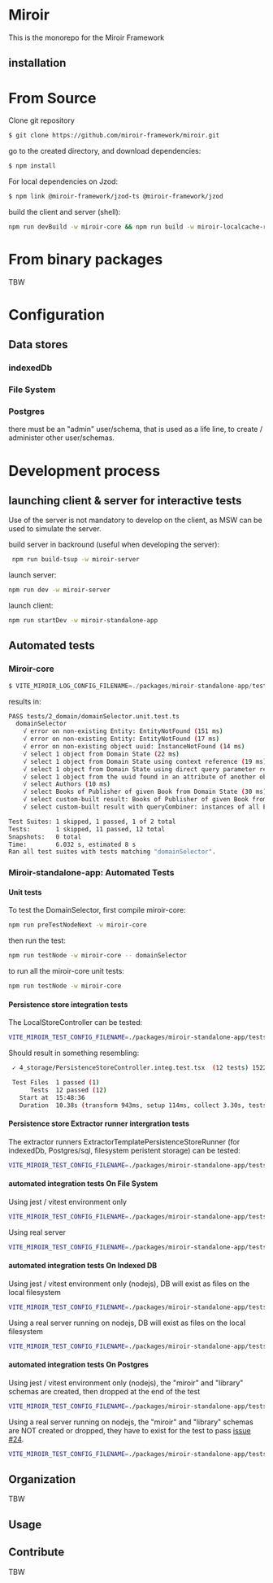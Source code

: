 # Miroir

This is the monorepo for the Miroir Framework

## installation

# From Source

Clone git repository

```sh
$ git clone https://github.com/miroir-framework/miroir.git
```

go to the created directory, and download dependencies:

```sh
$ npm install
```

For local dependencies on Jzod:
```sh
$ npm link @miroir-framework/jzod-ts @miroir-framework/jzod
```

build the client and server (shell):

```sh
npm run devBuild -w miroir-core && npm run build -w miroir-localcache-redux -w miroir-server-msw-stub -w miroir-store-filesystem -w miroir-store-indexedDb -w miroir-store-postgres
```

# From binary packages

TBW

# Configuration

## Data stores

### indexedDb

### File System

### Postgres

there must be an "admin" user/schema, that is used as a life line, to create / administer other user/schemas.

# Development process

## launching client & server for interactive tests

Use of the server is not mandatory to develop on the client, as MSW can be used to simulate the server.

build server in backround (useful when developing the server):

```sh
 npm run build-tsup -w miroir-server
```

launch server:

```sh
npm run dev -w miroir-server
```

launch client:

```sh
npm run startDev -w miroir-standalone-app
```

## Automated tests

### Miroir-core

```js
$ VITE_MIROIR_LOG_CONFIG_FILENAME=./packages/miroir-standalone-app/tests/specificLoggersConfig_DomainController_debug npm run vitest -w miroir-core -- domainSelector
```
results in:
```sh
PASS tests/2_domain/domainSelector.unit.test.ts
  domainSelector
    √ error on non-existing Entity: EntityNotFound (151 ms)
    √ error on non-existing Entity: EntityNotFound (17 ms)
    √ error on non-existing object uuid: InstanceNotFound (14 ms)
    √ select 1 object from Domain State (22 ms)
    √ select 1 object from Domain State using context reference (19 ms)
    √ select 1 object from Domain State using direct query parameter reference (19 ms)
    √ select 1 object from the uuid found in an attribute of another object from Domain State (21 ms)
    √ select Authors (10 ms)
    √ select Books of Publisher of given Book from Domain State (30 ms)
    √ select custom-built result: Books of Publisher of given Book from Domain State (27 ms)
    √ select custom-built result with queryCombiner: instances of all Entites from Domain State, indexed by Entity Uuid (10 ms)

Test Suites: 1 skipped, 1 passed, 1 of 2 total
Tests:       1 skipped, 11 passed, 12 total
Snapshots:   0 total
Time:        6.032 s, estimated 8 s
Ran all test suites with tests matching "domainSelector".
```



### Miroir-standalone-app: Automated Tests

#### Unit tests

To test the DomainSelector, first compile miroir-core:

```sh
npm run preTestNodeNext -w miroir-core
```

then run the test:

```sh
npm run testNode -w miroir-core -- domainSelector
```

to run all the miroir-core unit tests:

```sh
npm run testNode -w miroir-core
```

#### Persistence store integration tests

The LocalStoreController can be tested:

```sh
VITE_MIROIR_TEST_CONFIG_FILENAME=./packages/miroir-standalone-app/tests/miroirConfig.test-emulatedServer-indexedDb VITE_MIROIR_LOG_CONFIG_FILENAME=./packages/miroir-standalone-app/tests/specificLoggersConfig_DomainController_debug npm run test -w miroir-standalone-app -- PersistenceStoreController
```

Should result in something resembling:

```sh
 ✓ 4_storage/PersistenceStoreController.integ.test.tsx  (12 tests) 1522ms

 Test Files  1 passed (1)
      Tests  12 passed (12)
   Start at  15:48:36
   Duration  10.38s (transform 943ms, setup 114ms, collect 3.30s, tests 1.52s, environment 480ms, prepare 260ms)
```

#### Persistence store Extractor runner intergration tests

The extractor runners ExtractorTemplatePersistenceStoreRunner (for indexedDb, Postgres/sql, filesystem peristent storage) can be tested:

```sh
VITE_MIROIR_TEST_CONFIG_FILENAME=./packages/miroir-standalone-app/tests/miroirConfig.test-emulatedServer-indexedDb VITE_MIROIR_LOG_CONFIG_FILENAME=./packages/miroir-standalone-app/tests/specificLoggersConfig_DomainController_debug npm run test -w miroir-standalone-app -- ExtractorTemplatePersistenceStoreRunner
```


#### automated integration tests On File System

Using jest / vitest environment only
```sh
VITE_MIROIR_TEST_CONFIG_FILENAME=./packages/miroir-standalone-app/tests/miroirConfig.test-emulatedServer-filesystem VITE_MIROIR_LOG_CONFIG_FILENAME=./packages/miroir-standalone-app/tests/specificLoggersConfig_DomainController_debug npm run test -w miroir-standalone-app -- DomainController
```

Using real server
```sh
VITE_MIROIR_TEST_CONFIG_FILENAME=./packages/miroir-standalone-app/tests/miroirConfig.test-realServer-filesystem VITE_MIROIR_LOG_CONFIG_FILENAME=./packages/miroir-standalone-app/tests/specificLoggersConfig_DomainController_debug npm run test -w miroir-standalone-app -- DomainController
```

#### automated integration tests On Indexed DB

Using jest / vitest environment only (nodejs), DB will exist as files on the local filesystem

```sh
VITE_MIROIR_TEST_CONFIG_FILENAME=./packages/miroir-standalone-app/tests/miroirConfig.test-emulatedServer-indexedDb VITE_MIROIR_LOG_CONFIG_FILENAME=./packages/miroir-standalone-app/tests/specificLoggersConfig_DomainController_debug npm run test -w miroir-standalone-app -- DomainController
```

Using a real server running on nodejs, DB will exist as files on the local filesystem

```sh
VITE_MIROIR_TEST_CONFIG_FILENAME=./packages/miroir-standalone-app/tests/miroirConfig.test-realServer-indexedDb VITE_MIROIR_LOG_CONFIG_FILENAME=./packages/miroir-standalone-app/tests/specificLoggersConfig_DomainController_debug npm run test -w miroir-standalone-app -- DomainController
```

#### automated integration tests On Postgres

Using jest / vitest environment only (nodejs), the "miroir" and "library" schemas are created, then dropped at the end of the test

```sh
VITE_MIROIR_TEST_CONFIG_FILENAME=./packages/miroir-standalone-app/tests/miroirConfig.test-emulatedServer-sql VITE_MIROIR_LOG_CONFIG_FILENAME=./packages/miroir-standalone-app/tests/specificLoggersConfig_DomainController_debug npm run test -w miroir-standalone-app -- DomainController
```

Using a real server running on nodejs, the "miroir" and "library" schemas are NOT created or dropped, they have to exist for the test to pass [issue #24](https://github.com/miroir-framework/miroir/issues/24).

```sh
VITE_MIROIR_TEST_CONFIG_FILENAME=./packages/miroir-standalone-app/tests/miroirConfig.test-emulatedServer-sql VITE_MIROIR_LOG_CONFIG_FILENAME=./packages/miroir-standalone-app/tests/specificLoggersConfig_DomainController_debug npm run test -w miroir-standalone-app -- DomainController
```

## Organization

TBW

## Usage



## Contribute

TBW